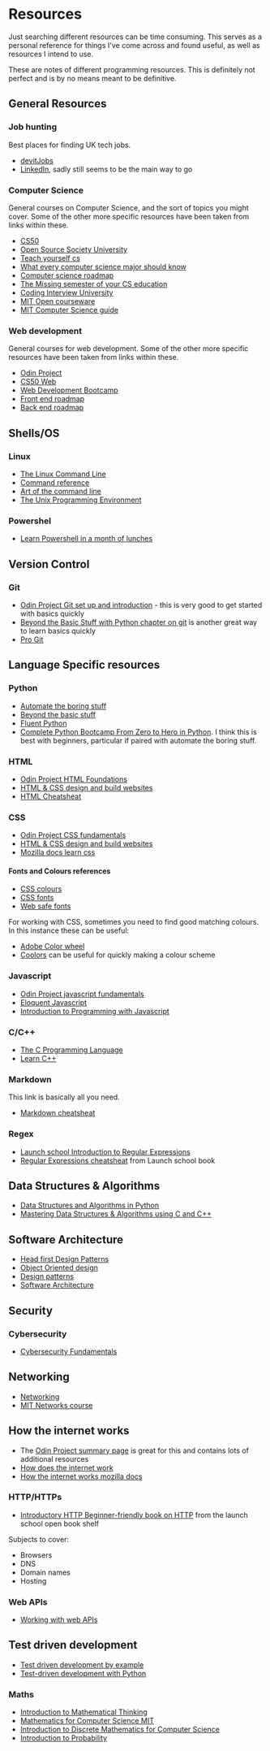 # Resources

Just searching different resources can be time consuming. This serves as a personal reference for things I've come across and found useful, as well as resources I intend to use.

These are notes of different programming resources. This is definitely not perfect and is by no means meant to be definitive.

## General Resources

### Job hunting

Best places for finding UK tech jobs.

* [devitJobs](https://devitjobs.uk)
* [LinkedIn](https://www.linkedin.com), sadly still seems to be the main way to go

### Computer Science

General courses on Computer Science, and the sort of topics you might cover. Some of the other more specific resources have been taken from links within these.

* [CS50](https://cs50.harvard.edu/x/2023/)
* [Open Source Society University](https://github.com/ossu/computer-science)
* [Teach yourself cs](https://teachyourselfcs.com/)
* [What every computer science major should know](https://matt.might.net/articles/what-cs-majors-should-know/)
* [Computer science roadmap](https://roadmap.sh/computer-science)
* [The Missing semester of your CS education](https://missing.csail.mit.edu/)
* [Coding Interview University](https://github.com/jwasham/coding-interview-university)
* [MIT Open courseware](https://ocw.mit.edu/search/?d=Electrical%20Engineering%20and%20Computer%20Science&s=-runs.best_start_date)
* [MIT Computer Science guide](https://laconicml.com/computer-science-engineer-mit-university/)

### Web development

General courses for web development. Some of the other more specific resources have been taken from links within these.

* [Odin Project](https://www.theodinproject.com/)
* [CS50 Web](https://cs50.harvard.edu/web/2020/)
* [Web Development Bootcamp](https://www.udemy.com/course/the-web-developer-bootcamp/learn/lecture/22587506?start=0#overview)
* [Front end roadmap](https://roadmap.sh/frontend)
* [Back end roadmap](https://roadmap.sh/backend)

## Shells/OS

### Linux

* [The Linux Command Line](https://www.amazon.co.uk/Linux-Command-Line-2nd/dp/1593279523) 
* [Command reference](https://files.fosswire.com/2007/08/fwunixref.pdf)
* [Art of the command line](https://github.com/jlevy/the-art-of-command-line)
* [The Unix Programming Environment](https://www.amazon.co.uk/UNIX-Programming-Environment-Prentice-Hall-Software/dp/013937681X/ref=sr_1_1?crid=3RCJBH7C4BPA8&keywords=unix+programming+environment&s=books&sprefix=unix+programming+environmen%2Cstripbooks%2C103&sr=1-1)

### Powershel

* [Learn Powershell in a month of lunches](https://www.manning.com/books/learn-powershell-in-a-month-of-lunches)

## Version Control

### Git

* [Odin Project Git set up and introduction](https://www.theodinproject.com/lessons/foundations-setting-up-git) - this is very good to get started with basics quickly 
* [Beyond the Basic Stuff with Python chapter on git](https://inventwithpython.com/beyond/chapter12.html) is another great way to learn basics quickly
* [Pro Git](https://git-scm.com/book/en/v2)

## Language Specific resources

### Python

* [Automate the boring stuff](https://automatetheboringstuff.com/)
* [Beyond the basic stuff](https://inventwithpython.com/beyond/)
* [Fluent Python](https://www.oreilly.com/library/view/fluent-python-2nd/9781492056348/)
* [Complete Python Bootcamp From Zero to Hero in Python](https://www.udemy.com/course/complete-python-bootcamp/learn/lecture/9523238?start=15). I think this is best with beginners, particular if paired with automate the boring stuff.

### HTML

* [Odin Project HTML Foundations](https://www.theodinproject.com/lessons/foundations-introduction-to-html-and-css)
* [HTML & CSS design and build websites](https://www.amazon.co.uk/gp/product/1118008189/ref=as_li_ss_tl?ie=UTF8&linkCode=as2)
* [HTML Cheatsheat](https://developer.mozilla.org/en-US/docs/Learn/HTML/Cheatsheet)

### CSS

* [Odin Project CSS fundamentals](https://www.theodinproject.com/lessons/foundations-intro-to-css)
* [HTML & CSS design and build websites](https://www.amazon.co.uk/gp/product/1118008189/ref=as_li_ss_tl?ie=UTF8&linkCode=as2)
* [Mozilla docs learn css](https://developer.mozilla.org/en-US/docs/Learn/CSS)

#### Fonts and Colours references
* [CSS colours](https://www.w3schools.com/cssref/css_colors_legal.php)
* [CSS fonts](https://www.w3schools.com/Css/css_font.asp)
* [Web safe fonts](https://www.w3schools.com/cssref/css_websafe_fonts.php)

For working with CSS, sometimes you need to find good matching colours. In this instance these can be useful:

* [Adobe Color wheel](https://color.adobe.com/create/color-wheel)
* [Coolors](https://coolors.co/) can be useful for quickly making a colour scheme

### Javascript

* [Odin Project javascript fundamentals](https://www.theodinproject.com/lessons/foundations-fundamentals-part-1)
* [Eloquent Javascript](https://eloquentjavascript.net/)
* [Introduction to Programming with Javascript](https://launchschool.com/books/javascript)

### C/C++

* [The C Programming Language](https://www.amazon.co.uk/gp/product/0131103628/ref=as_li_ss_tl?ie=UTF8&linkCode=as2)
* [Learn C++](https://learncpp.com)

### Markdown

This link is basically all you need. 

* [Markdown cheatsheat](https://www.markdownguide.org/cheat-sheet)

### Regex

* [Launch school Introduction to Regular Expressions](https://launchschool.com/books/regex)
* [Regular Expressions cheatsheat](https://launchschool.com/books/regex/read/conclusion#cheat-sheet) from Launch school book

## Data Structures & Algorithms

* [Data Structures and Algorithms in Python](https://www.wiley.com/en-gb/Data+Structures+and+Algorithms+in+Python%2C+1st+Edition-p-9781118476734)
* [Mastering Data Structures & Algorithms using C and C++](https://www.udemy.com/course/datastructurescncpp/)

## Software Architecture

* [Head first Design Patterns](https://www.amazon.co.uk/Head-First-Design-Patterns-Object-Oriented/dp/149207800X/ref=sr_1_1?crid=1R15OKZO8FCG1&keywords=head+first+design+patterns&s=books&sprefix=head+first+design+pattern%2Cstripbooks%2C110&sr=1-1)
* [Object Oriented design](https://www.coursera.org/learn/object-oriented-design)
* [Design patterns](https://www.coursera.org/learn/design-patterns)
* [Software Architecture](https://www.coursera.org/learn/software-architecture)

## Security

### Cybersecurity

* [Cybersecurity Fundamentals](https://www.edx.org/course/cybersecurity-fundamentals)

## Networking

* [Networking](https://gaia.cs.umass.edu/kurose_ross/online_lectures.htm)
* [MIT Networks course](https://ocw.mit.edu/courses/14-15-networks-spring-2022/)

## How the internet works

* The [Odin Project summary page](https://www.theodinproject.com/lessons/foundations-how-does-the-web-work) is great for this and contains lots of additional resources
* [How does the internet work](https://cs.fyi/guide/how-does-internet-work)
* [How the internet works mozilla docs](https://developer.mozilla.org/en-US/docs/Learn/Common_questions/Web_mechanics/How_does_the_Internet_work)

### HTTP/HTTPs
* [Introductory HTTP Beginner-friendly book on HTTP](https://launchschool.com/books/http/read/introduction) from the launch school open book shelf

Subjects to cover:
* Browsers
* DNS
* Domain names
* Hosting

### Web APIs

* [Working with web APIs](https://launchschool.com/books/working_with_apis)

## Test driven development

* [Test driven development by example](https://www.amazon.co.uk/Test-Driven-Development-Addison-Wesley-Signature/dp/0321146530)
* [Test-driven development with Python](https://www.obeythetestinggoat.com/pages/book.html#toc)

### Maths

* [Introduction to Mathematical Thinking](https://www.coursera.org/learn/mathematical-thinking)
* [Mathematics for Computer Science MIT](https://ocw.mit.edu/courses/6-042j-mathematics-for-computer-science-fall-2010/)
* [Introduction to Discrete Mathematics for Computer Science](https://www.coursera.org/specializations/discrete-mathematics)
* [Introduction to Probability](https://www.edx.org/course/introduction-to-probability)

